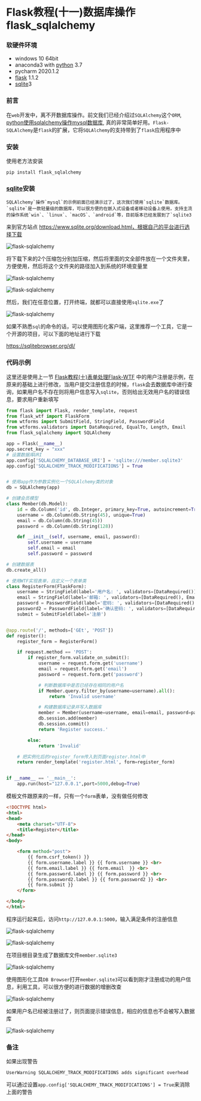# Flask教程(十一)数据库操作flask_sqlalchemy

### 软硬件环境

- windows 10 64bit
- anaconda3 with [python](https://xugaoxiang.com/tag/python/) 3.7
- pycharm 2020.1.2
- [flask](https://xugaoxiang.com/tag/flask/) 1.1.2
- [sqlite](https://xugaoxiang.com/tag/sqlite/)3

### 前言

在`web`开发中，离不开数据库操作。前文我们已经介绍过`SQLAlchemy`这个`ORM`, [python使用sqlalchemy操作mysql数据库](https://xugaoxiang.com/2020/06/16/python-sqlalchemy-mysql/), 真的非常简单好用。`Flask-SQLAlchemy`是`flask`的扩展，它将`SQLAlchemy`的支持带到了`flask`应用程序中

### 安装

使用老方法安装

```
pip install flask_sqlalchemy
```

### [sqlite](https://xugaoxiang.com/tag/sqlite/)安装

```mysql
SQLAlchemy`操作`mysql`的示例前面已经演示过了，这次我们使用`sqlite`数据库。`sqlite`是一款轻量级的数据库，可以很方便的在嵌入式设备或者移动设备上使用，支持主流的操作系统`win`、`linux`、`macOS`、`android`等，目前版本已经发展到了`sqlite3
```

来到官方站点 https://www.sqlite.org/download.html，根据自己的平台进行选择下载

![flask-sqlalchemy](https://cdn.jsdelivr.net/gh/Killer-89757/PicBed/images/2024%2F05%2Fe5b026f717a1e8ef-18a197.png)

将下载下来的2个压缩包分别加压缩，然后将里面的文全部件放在一个文件夹里，方便使用，然后将这个文件夹的路径加入到系统的环境变量里

![flask-sqlalchemy](https://cdn.jsdelivr.net/gh/Killer-89757/PicBed/images/2024%2F05%2F54e85b8e3986a781-1bea23.png)

![flask-sqlalchemy](https://cdn.jsdelivr.net/gh/Killer-89757/PicBed/images/2024%2F05%2F8e428dab159ca513-63f221.png)

然后，我们在任意位置，打开终端，就都可以直接使用`sqlite.exe`了

![flask-sqlalchemy](https://cdn.jsdelivr.net/gh/Killer-89757/PicBed/images/2024%2F05%2F64cc08d83b0a63be-4cacaf.png)

如果不熟悉`sql`的命令的话，可以使用图形化客户端，这里推荐一个工具，它是一个开源的项目，可以下面的地址进行下载

https://sqlitebrowser.org/dl/

### 代码示例

这里还是使用上一节 [Flask教程(十)表单处理Flask-WTF](https://xugaoxiang.com/2020/07/09/flask-10-wtf/) 中的用户注册是示例，在原来的基础上进行修改，当用户提交注册信息的时候，`flask`会去数据库中进行查询，如果用户名不存在则将用户信息写入`sqlite`，否则给出无效用户名的错误信息，要求用户重新填写

```python
from flask import Flask, render_template, request
from flask_wtf import FlaskForm
from wtforms import SubmitField, StringField, PasswordField
from wtforms.validators import DataRequired, EqualTo, Length, Email
from flask_sqlalchemy import SQLAlchemy

app = Flask(__name__)
app.secret_key = "xxx"
# 设置数据库URI
app.config['SQLALCHEMY_DATABASE_URI'] = 'sqlite:///member.sqlite3'
app.config['SQLALCHEMY_TRACK_MODIFICATIONS'] = True


# 使用app作为参数实例化一个SQLAlchemy类的对象
db = SQLAlchemy(app)

# 创建会员模型
class Member(db.Model):
    id = db.Column('id', db.Integer, primary_key=True, autoincrement=True)
    username = db.Column(db.String(45), unique=True)
    email = db.Column(db.String(45))
    password = db.Column(db.String(128))

    def __init__(self, username, email, password):
        self.username = username
        self.email = email
        self.password = password

# 创建数据表
db.create_all()

# 使用WTF实现表单，自定义一个表单类
class RegisterForm(FlaskForm):
    username = StringField(label='用户名: ', validators=[DataRequired()])
    email = StringField(label='邮箱: ', validators=[DataRequired(), Email(message='邮箱格式错误')])
    password = PasswordField(label='密码: ', validators=[DataRequired(), Length(6, 16, message='密码格式错误')])
    password2 = PasswordField(label='确认密码: ', validators=[DataRequired(), Length(6, 16, message='密码格式错误'), EqualTo('password', message='密码不一致')])
    submit = SubmitField(label='注册')


@app.route('/', methods=['GEt', 'POST'])
def register():
    register_form = RegisterForm()

    if request.method == 'POST':
        if register_form.validate_on_submit():
            username = request.form.get('username')
            email = request.form.get('email')
            password = request.form.get('password')

            # 判断数据库中是否已经存在相同的用户名
            if Member.query.filter_by(username=username).all():
                return 'Invalid username'

            # 构建数据库记录并写入数据库
            member = Member(username=username, email=email, password=password)
            db.session.add(member)
            db.session.commit()
            return 'Register success.'

        else:
            return 'Invalid'

    # 把实例化后的register_form传入到页面register.html中
    return render_template('register.html', form=register_form)


if __name__ == '__main__':
    app.run(host="127.0.0.1",port=5000,debug=True)
```

模板文件跟原来的一样，只有一个`form`表单，没有做任何修改

```html
<!DOCTYPE html>
<html>
<head>
    <meta charset="UTF-8">
    <title>Register</title>
</head>
<body>

    <form method="post">
        {{ form.csrf_token() }}
        {{ form.username.label }} {{ form.username }} <br>
        {{ form.email.label }} {{ form.email  }} <br>
        {{ form.password.label }} {{ form.password }} <br>
        {{ form.password2.label }} {{ form.password2 }} <br>
        {{ form.submit }}
    </form>

</body>
</html>
```

程序运行起来后，访问`http://127.0.0.1:5000`，输入满足条件的注册信息

![flask-sqlalchemy](https://cdn.jsdelivr.net/gh/Killer-89757/PicBed/images/2024%2F05%2F6b089ae9698bb29e-6e0464.png)

![flask-sqlalchemy](https://cdn.jsdelivr.net/gh/Killer-89757/PicBed/images/2024%2F05%2F4c0b742f4266f95f-a64d31.png)

在项目根目录生成了数据库文件`member.sqlite3`

![flask-sqlalchemy](https://cdn.jsdelivr.net/gh/Killer-89757/PicBed/images/2024%2F05%2Fae57b1fb7feb11dd-14b751.png)

使用图形化工具`DB Browser`打开`member.sqlite3`可以看到刚才注册成功的用户信息，利用工具，可以很方便的进行数据的增删改查

![flask-sqlalchemy](https://cdn.jsdelivr.net/gh/Killer-89757/PicBed/images/2024%2F05%2Fc459a67b7b6cb9f3-c2dc15.png)

如果用户名已经被注册过了，则页面提示错误信息，相应的信息也不会被写入数据库

![flask-sqlalchemy](https://cdn.jsdelivr.net/gh/Killer-89757/PicBed/images/2024%2F05%2F298f3cc169e78604-b65c8e.png)

### 备注

如果出现警告

```
UserWarning SQLALCHEMY_TRACK_MODIFICATIONS adds significant overhead
```

可以通过设置`app.config['SQLALCHEMY_TRACK_MODIFICATIONS'] = True`来消除上面的警告